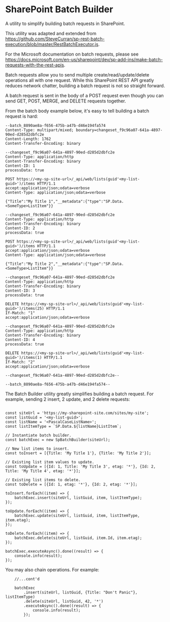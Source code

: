 # SharePoint Batch Builder
A utility to simplify building batch requests in SharePoint.

This utility was adapted and extended from https://github.com/SteveCurran/sp-rest-batch-execution/blob/master/RestBatchExecutor.js.

For the Microsoft documentation on batch requests, please see https://docs.microsoft.com/en-us/sharepoint/dev/sp-add-ins/make-batch-requests-with-the-rest-apis.

Batch requests allow you to send multiple create/read/update/delete operations all with one request. While this SharePoint REST API 
greatly reduces network chatter, building a batch request is not so straight forward.

A batch request is sent in the body of a POST request even though you can send GET, POST, MERGE, and DELETE requests together.

From the batch body example below, it's easy to tell building a batch request is hard:

```(text)
--batch_8890ae8a-f656-475b-a47b-d46e194fa574
Content-Type: multipart/mixed; boundary=changeset_f9c96a07-641a-4897-90ed-d285d2dbfc2e
Content-Length: 1762
Content-Transfer-Encoding: binary

--changeset_f9c96a07-641a-4897-90ed-d285d2dbfc2e
Content-Type: application/http
Content-Transfer-Encoding: binary
Content-ID: 1
processData: true

POST https://<my-sp-site-url>/_api/web/lists(guid'<my-list-guid>')/items HTTP/1.1
accept:application/json;odata=verbose
Content-Type: application/json;odata=verbose

{"Title":"My Title 1","__metadata":{"type":"SP.Data.<SomeType>ListItem"}}

--changeset_f9c96a07-641a-4897-90ed-d285d2dbfc2e
Content-Type: application/http
Content-Transfer-Encoding: binary
Content-ID: 2
processData: true

POST https://<my-sp-site-url>/_api/web/lists(guid'<my-list-guid>')/items HTTP/1.1
accept:application/json;odata=verbose
Content-Type: application/json;odata=verbose

{"Title":"My Title 2","__metadata":{"type":"SP.Data.<SomeType>ListItem"}}

--changeset_f9c96a07-641a-4897-90ed-d285d2dbfc2e
Content-Type: application/http
Content-Transfer-Encoding: binary
Content-ID: 3
processData: true

DELETE https://<my-sp-site-url>/_api/web/lists(guid'<my-list-guid>')/items(25) HTTP/1.1
If-Match: "1"
accept:application/json;odata=verbose

--changeset_f9c96a07-641a-4897-90ed-d285d2dbfc2e
Content-Type: application/http
Content-Transfer-Encoding: binary
Content-ID: 4
processData: true

DELETE https://<my-sp-site-url>/_api/web/lists(guid'<my-list-guid>')/items(1) HTTP/1.1
If-Match: "2"
accept:application/json;odata=verbose

--changeset_f9c96a07-641a-4897-90ed-d285d2dbfc2e--

--batch_8890ae8a-f656-475b-a47b-d46e194fa574--
```

The Batch Builder utility greatly simplifies building a batch request. For example, sending 2 insert, 2 update, and 2 delete requests:

```(JavaScript)

const siteUrl = 'https://my-sharepoint-site.com/sites/my-site';
const listGuid = '<my-list-guid>';
const listName = '<PascalCaseListName>';
const listItemType = `SP.Data.${listName}ListItem`;

// Instantiate batch builder.
const batchExec = new SpBatchBuilder(siteUrl);

// New list items to insert.
const toInsert = [{Title: 'My Title 1'}, {Title: 'My Title 2'}];

// Existing list item values to update.
const toUpdate = [{Id: 1, Title: 'My Title 3', etag: '*'}, {Id: 2, Title: 'My Title 4', etag: '*'}];

// Existing list items to delete.
const toDelete = [{Id: 1, etag: '*'}, {Id: 2, etag: '*'}];

toInsert.forEach((item) => {
    batchExec.insert(siteUrl, listGuid, item, listItemType);
});

toUpdate.forEach((item) => {
    batchExec.update(siteUrl, listGuid, item, listItemType, item.etag);
});

toDelete.forEach((item) => {
    batchExec.delete(siteUrl, listGuid, item.Id, item.etag);
});

batchExec.executeAsync().done((result) => {
    console.info(result);
});

```

You may also chain operations. For example:

```(JavaScript)
    //...cont'd

    batchExec
        .insert(siteUrl, listGuid, {Title: "Don't Panic"}, listItemType)
        .delete(siteUrl, listGuid, 42, '*')
        .executeAsync().done((result) => {
            console.info(result);
        });

```